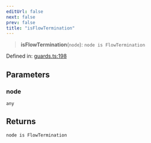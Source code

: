 ```yaml
---
editUrl: false
next: false
prev: false
title: "isFlowTermination"
---
```


> **isFlowTermination**(`node`): `node is FlowTermination`

Defined in: [guards.ts:198](https://github.com/rcs-agents/rcs-lang/blob/87d9b510946a70cf66b4d271e76c67f8499b8d1d/packages/ast/src/guards.ts#L198)

## Parameters

### node

`any`

## Returns

`node is FlowTermination`
